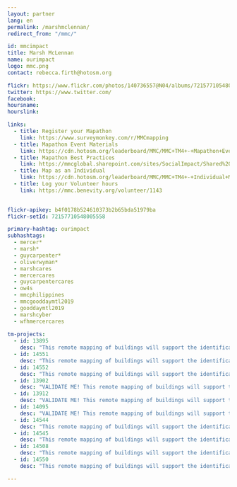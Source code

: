 ```yaml
---
layout: partner
lang: en
permalink: /marshmclennan/
redirect_from: "/mmc/"

id: mmcimpact
title: Marsh McLennan
name: ourimpact
logo: mmc.png
contact: rebecca.firth@hotosm.org

flickr: https://www.flickr.com/photos/140736557@N04/albums/72157710548005558
twitter: https://www.twitter.com/
facebook:
hoursname:
hourslink:

links:
  - title: Register your Mapathon
    link: https://www.surveymonkey.com/r/MMCmapping
  - title: Mapathon Event Materials
    link: https://cdn.hotosm.org/leaderboard/MMC/MMC+TM4+-+Mapathon+Event+Materials.zip
  - title: Mapathon Best Practices
    link: https://mmcglobal.sharepoint.com/sites/SocialImpact/Shared%20Documents/Forms/AllItems.aspx?id=%2Fsites%2FSocialImpact%2FShared%20Documents%2FColleague%20In%2Dperson%20Mapathon%20Planning%20Guide%2Epdf&parent=%2Fsites%2FSocialImpact%2FShared%20Documents
  - title: Map as an Individual
    link: https://cdn.hotosm.org/leaderboard/MMC/MMC+TM4+-+Individual+Mapping+Materials.zip
  - title: Log your Volunteer hours
    link: https://mmc.benevity.org/volunteer/1143
 

flickr-apikey: b4f0178b524610373b2b65bda51979ba
flickr-setId: 72157710548005558

primary-hashtag: ourimpact
subhashtags:
  - mercer*
  - marsh*
  - guycarpenter*
  - oliverwyman*
  - marshcares
  - mercercares
  - guycarpentercares
  - ow4s
  - mmcphilippines
  - mmcgooddaymtl2019
  - gooddaymtl2019
  - marshcyber
  - wfhmercercares
  
tm-projects:
  - id: 13895
    desc: "This remote mapping of buildings will support the identification and characterization of settlements, as well as the implementation of planned activities and largely the generation of data for humanitarian activities."
  - id: 14551
    desc: "This remote mapping of buildings will support the identification and characterization of settlements, as well as the implementation of planned activities and largely the generation of data for humanitarian activities."
  - id: 14552
    desc: "This remote mapping of buildings will support the identification and characterization of settlements, as well as the implementation of planned activities and largely the generation of data for humanitarian activities."
  - id: 13902
    desc: "VALIDATE ME! This remote mapping of buildings will support the identification and characterization of settlements, as well as the implementation of planned activities and largely the generation of data for humanitarian activities."
  - id: 13912
    desc: "VALIDATE ME! This remote mapping of buildings will support the identification and characterization of settlements, as well as the implementation of planned activities and largely the generation of data for humanitarian activities."
  - id: 14095
    desc: "VALIDATE ME! This remote mapping of buildings will support the identification and characterization of settlements, as well as the implementation of planned activities and largely the generation of data for humanitarian activities."
  - id: 14544
    desc: "This remote mapping of buildings will support the identification and characterization of settlements, as well as the implementation of planned activities and largely the generation of data for humanitarian activities."
  - id: 14545
    desc: "This remote mapping of buildings will support the identification and characterization of settlements, as well as the implementation of planned activities and largely the generation of data for humanitarian activities."
  - id: 14508
    desc: "This remote mapping of buildings will support the identification and characterization of settlements, as well as the implementation of planned activities and largely the generation of data for humanitarian activities."
  - id: 14550
    desc: "This remote mapping of buildings will support the identification and characterization of settlements, as well as the implementation of planned activities and largely the generation of data for humanitarian activities."

---
```

